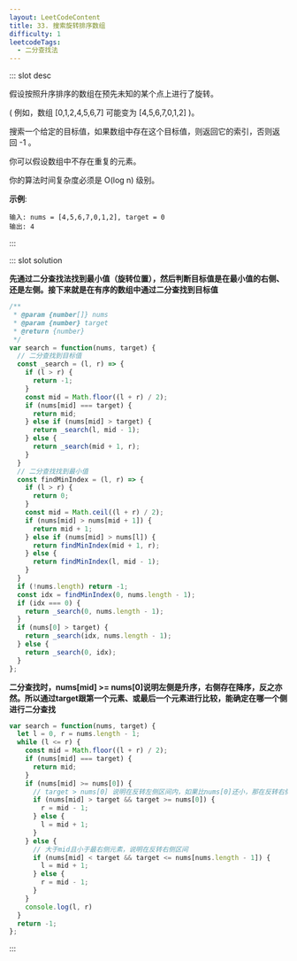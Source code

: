 ```yaml
---
layout: LeetCodeContent
title: 33. 搜索旋转排序数组
difficulty: 1
leetcodeTags:
  - 二分查找法
---
```



::: slot desc

假设按照升序排序的数组在预先未知的某个点上进行了旋转。

( 例如，数组 [0,1,2,4,5,6,7] 可能变为 [4,5,6,7,0,1,2] )。

搜索一个给定的目标值，如果数组中存在这个目标值，则返回它的索引，否则返回 -1 。

你可以假设数组中不存在重复的元素。

你的算法时间复杂度必须是 O(log n) 级别。

**示例**:

```
输入: nums = [4,5,6,7,0,1,2], target = 0
输出: 4
```
:::


::: slot solution

**先通过二分查找法找到最小值（旋转位置），然后判断目标值是在最小值的右侧、还是左侧。接下来就是在有序的数组中通过二分查找到目标值**

```javascript
/**
 * @param {number[]} nums
 * @param {number} target
 * @return {number}
 */
var search = function(nums, target) {
  // 二分查找到目标值
  const _search = (l, r) => {
    if (l > r) {
      return -1;
    }
    const mid = Math.floor((l + r) / 2);
    if (nums[mid] === target) {
      return mid;
    } else if (nums[mid] > target) {
      return _search(l, mid - 1);
    } else {
      return _search(mid + 1, r);
    }
  } 
  // 二分查找找到最小值
  const findMinIndex = (l, r) => {
    if (l > r) {
      return 0;
    }
    const mid = Math.ceil((l + r) / 2);
    if (nums[mid] > nums[mid + 1]) {
      return mid + 1;
    } else if (nums[mid] > nums[l]) {
      return findMinIndex(mid + 1, r);
    } else {
      return findMinIndex(l, mid - 1);
    }
  } 
  if (!nums.length) return -1;
  const idx = findMinIndex(0, nums.length - 1);
  if (idx === 0) {
    return _search(0, nums.length - 1);
  }
  if (nums[0] > target) {
    return _search(idx, nums.length - 1);
  } else {
    return _search(0, idx);
  }
};
```

**二分查找时，nums[mid] >= nums[0]说明左侧是升序，右侧存在降序，反之亦然。所以通过target跟第一个元素、或最后一个元素进行比较，能确定在哪一个侧进行二分查找**

```javascript
var search = function(nums, target) {
  let l = 0, r = nums.length - 1;
  while (l <= r) {
    const mid = Math.floor((l + r) / 2);
    if (nums[mid] === target) {
      return mid;
    }
    if (nums[mid] >= nums[0]) {
      // target > nums[0] 说明在反转左侧区间内，如果比nums[0]还小，那在反转右侧
      if (nums[mid] > target && target >= nums[0]) {
        r = mid - 1;
      } else {
        l = mid + 1;
      }
    } else {
      // 大于mid且小于最右侧元素，说明在反转右侧区间
      if (nums[mid] < target && target <= nums[nums.length - 1]) {
        l = mid + 1;
      } else {
        r = mid - 1;
      }
    }
    console.log(l, r)
  }
  return -1;
};
```

:::